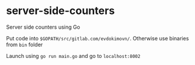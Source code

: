 # server-side-counters
Server side counters using Go 

Put code into `$GOPATH/src/gitlab.com/evdokimovn/`. Otherwise use binaries from `bin` folder

Launch using `go run main.go` and go to `localhost:8002`
